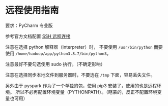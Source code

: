 # 远程使用指南

要求：PyCharm 专业版

参考官方文档配置 [SSH 远程连接](https://www.jetbrains.com/help/pycharm/configuring-remote-interpreters-via-ssh.html)

注意在选择 python 解释器（interpreter）时，
不要使用 `/usr/bin/python`
而要使用 `/home/hadoop/app/python3.8.7/bin/python3`。

注意最好不要勾选使用 sudo 执行。（不确定影响）

注意在选择同步本地文件到服务器时，不要选在 `/tmp` 下面，容易丢失文件。

另外由于 pyspark 作为了一个单独的包，使用 pip3 安装了，使用的也是远程环境。
所以不必再配置环境变量（PYTHONPATH）。（瞎蒙的，反正不配置环境变量也可用）
